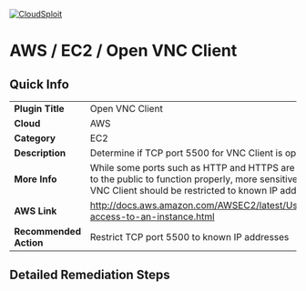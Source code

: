 [![CloudSploit](https://cloudsploit.com/img/logo-new-big-text-100.png "CloudSploit")](https://cloudsploit.com)

# AWS / EC2 / Open VNC Client

## Quick Info

| | |
|-|-|
| **Plugin Title** | Open VNC Client |
| **Cloud** | AWS |
| **Category** | EC2 |
| **Description** | Determine if TCP port 5500 for VNC Client is open to the public |
| **More Info** | While some ports such as HTTP and HTTPS are required to be open to the public to function properly, more sensitive services such as VNC Client should be restricted to known IP addresses. |
| **AWS Link** | http://docs.aws.amazon.com/AWSEC2/latest/UserGuide/authorizing-access-to-an-instance.html |
| **Recommended Action** | Restrict TCP port 5500 to known IP addresses |

## Detailed Remediation Steps

